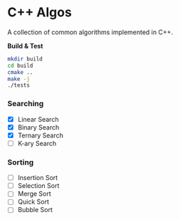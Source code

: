 # C++ Algos
A collection of common algorithms implemented in C++.

**Build & Test**
```sh
mkdir build
cd build
cmake ..
make -j
./tests
```

### Searching

- [x] Linear Search
- [x] Binary Search
- [x] Ternary Search
- [ ] K-ary Search

### Sorting

- [ ] Insertion Sort
- [ ] Selection Sort
- [ ] Merge Sort
- [ ] Quick Sort
- [ ] Bubble Sort
